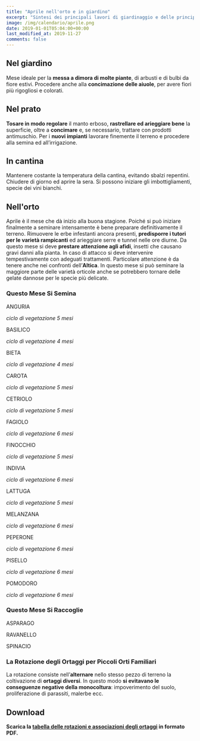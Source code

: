 ```yaml
---
title: "Aprile nell'orto e in giardino"
excerpt: "Sintesi dei principali lavori di giardinaggio e delle principali incombenze da compiere per ottenere ottimi risultati in giardino in aprile."
image: /img/calendario/aprile.png
date: 2019-01-01T05:04:00+00:00
last_modified_at: 2019-11-27
comments: false
---
```

## Nel giardino
Mese ideale per la **messa a dimora di molte piante**,
di arbusti e di bulbi da fiore estivi.
Procedere anche alla **concimazione delle aiuole**, per avere fiori più rigogliosi
e colorati.

## Nel prato
**Tosare in modo regolare** il manto erboso,
**rastrellare ed arieggiare bene** la superficie, oltre a **concimare** e,
se necessario, trattare con prodotti antimuschio. Per i **nuovi impianti**
lavorare finemente il terreno e procedere alla semina ed all’irrigazione.

## In cantina
Mantenere costante la temperatura della cantina, evitando sbalzi repentini.
Chiudere di giorno ed aprire la sera.
Si possono iniziare gli imbottigliamenti, specie dei vini bianchi.

## Nell'orto
Aprile è il mese che
dà inizio alla buona stagione.
Poiché si può iniziare finalmente
a seminare intensamente è bene
preparare definitivamente il terreno.
Rimuovere le erbe infestanti ancora
presenti, **predisporre i tutori per le
varietà rampicanti** ed arieggiare serre
e tunnel nelle ore diurne. Da questo
mese si deve **prestare attenzione
agli afidi**, insetti che causano gravi
danni alla pianta. In caso di attacco
si deve intervenire tempestivamente
con adeguati trattamenti. Particolare
attenzione è da tenere anche nei
confronti dell’**Altica**. In questo mese si
può seminare la maggiore parte delle
varietà orticole anche se potrebbero
tornare delle gelate dannose per le
specie più delicate.

### Questo Mese Si Semina
ANGURIA

*ciclo di vegetazione 5 mesi*

BASILICO

*ciclo di vegetazione 4 mesi*

BIETA

*ciclo di vegetazione 4 mesi*

CAROTA

*ciclo di vegetazione 5 mesi*

CETRIOLO

*ciclo di vegetazione 5 mesi*

FAGIOLO

*ciclo di vegetazione 6 mesi*

FINOCCHIO

*ciclo di vegetazione 5 mesi*

INDIVIA

*ciclo di vegetazione 6 mesi*

LATTUGA

*ciclo di vegetazione 5 mesi*

MELANZANA

*ciclo di vegetazione 6 mesi*

PEPERONE

*ciclo di vegetazione 6 mesi*

PISELLO

*ciclo di vegetazione 6 mesi*

POMODORO

*ciclo di vegetazione 6 mesi*

### Questo Mese Si Raccoglie
ASPARAGO

RAVANELLO

SPINACIO

### La Rotazione degli Ortaggi per Piccoli Orti Familiari
La rotazione consiste nell’**alternare** nello stesso pezzo di terreno la coltivazione di **ortaggi diversi**. In questo modo **si evitavano le conseguenze negative della monocoltura**: impoverimento del suolo, proliferazione di parassiti, malerbe ecc.

## Download

<p><strong>Scarica la <a href="/download/la-rotazione-degli-ortaggi-per-piccoli-orti-familiari.pdf" download="rotazioneOrtaggi.pdf" title="La Rotazione degli Ortaggi per Piccoli Orti Familiari">tabella delle rotazioni e associazioni degli ortaggi</a> in formato PDF.</strong></p>
